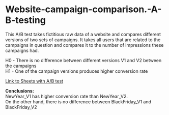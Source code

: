 # Website-campaign-comparison.-A-B-testing
This A/B test takes fictitious raw data of a website and compares different versions of two sets of campaigns.
It takes all users that are related to the campaigns in question and compares it to the number of impressions these campaigns had.

H0 - There is no difference between different versions V1 and V2 between the campaigns  
H1 - One of the campaign versions produces higher conversion rate 

[Link to Sheets with A/B test](https://docs.google.com/spreadsheets/d/1sdi7b4QkRHP0JIMTyZRTE22SSPdW6jCv5EX1mnQiCLQ/edit?usp=sharing)

**Conclusions:**  
NewYear_V1 has higher conversion rate than NewYear_V2.  
On the other hand, there is no difference between BlackFriday_V1 and BlackFriday_V2
